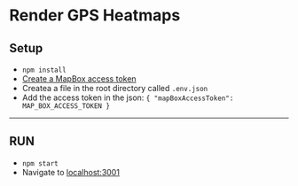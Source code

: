 # Render GPS Heatmaps

## Setup
* `npm install`
* [Create a MapBox access token](https://account.mapbox.com/access-tokens/)
* Createa a file in the root directory called `.env.json`
* Add the access token in the json: `{ "mapBoxAccessToken": MAP_BOX_ACCESS_TOKEN }`

---  
## RUN
* `npm start`
* Navigate to [localhost:3001](http://localhost:3001)

